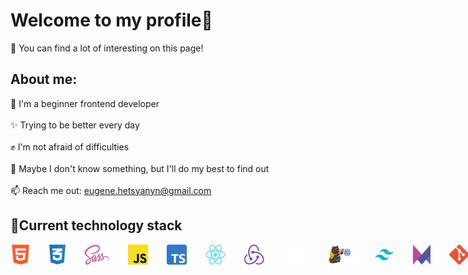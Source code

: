 # Welcome to my profile👋

💬 You can find a lot of interesting on this page!
## About me:
 🤩 I'm a beginner frontend developer<br><br>
 ✨ Trying to be better every day<br><br>
 :fist: I'm not afraid of difficulties<br><br> 
🔭 Maybe I don't know something, but I'll do my best to find out<br><br>
📫 Reach me out: eugene.hetsyanyn@gmail.com

## 📌Current technology stack
<div style="display: flex"> 
   <img align="left" src="https://github.com/D1nviz/D1nviz/blob/master/Images/html.png" alt="HTML 5" width="32px">
   <img align="left"src="https://github.com/D1nviz/D1nviz/blob/master/Images/css.png" title="CSS" alt="CSS 3" width="26px" style="margin-left: 30px;">
   <img align="left" src="https://github.com/D1nviz/D1nviz/blob/master/Images/sass.png" title="SASS" alt="SASS" width="40px" style="margin-left: 30px;">
   <img align="left" src="https://github.com/D1nviz/D1nviz/blob/master/Images/js.png" title="JS" alt="JS" width="32px" style="margin-left: 30px;">
   <img align="left" src="https://github.com/D1nviz/D1nviz/blob/master/Images/TS.png" title="TS" alt="TS" width="32px" style="margin-left: 30px;">
   <img align="left" src="https://github.com/D1nviz/D1nviz/blob/master/Images/react.png" title="React" alt="React" width="32px" style="margin-left: 30px;">
   <img align="left" src="https://github.com/D1nviz/D1nviz/blob/master/Images/redux.png" title="Redux" alt="Redux" width="32px" style="margin-left: 30px;">
   <img align="left" src="https://github.com/D1nviz/D1nviz/blob/master/Images/next-js.svg" title="Next.js" alt="Next.js" width="32px" style="margin-left: 30px;">
   <img align="left" src="https://github.com/D1nviz/D1nviz/blob/master/Images/zustand.png" title="Zustand" alt="Zustand" width="54px" style="margin-left: 30px;">
   <img align="left" src="https://github.com/D1nviz/D1nviz/blob/master/Images/tailwind.png" title="Tailwind CSS" alt="Tailwind CSS" width="32px" style="margin-left: 30px;">
   <img align="left" src="https://github.com/D1nviz/D1nviz/blob/master/Images/framer-motion.svg" title="Framer-motion" alt="Framer-motion" width="28px" style="margin-left: 30px;">
   <img align="left" src="https://github.com/D1nviz/D1nviz/blob/master/Images/git.png" title="Git" alt="Git" width="32px" style="margin-left: 30px;">
   <img align="left" src="https://github.com/D1nviz/D1nviz/blob/master/Images/gulp.png" title="Gulp.js" alt="Gulp.js" width="13px" style="margin-left: 30px;"> 
</div>

